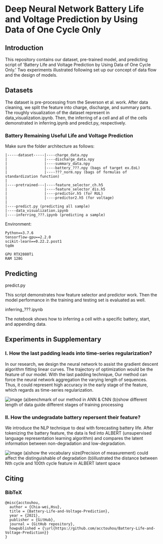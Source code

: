 # Deep Neural Network Battery Life and Voltage Prediction by Using Data of One Cycle Only

## Introduction

This repository contains our dataset, pre-trained model, and predicting script of 'Battery Life and Voltage Prediction by Using Data of One Cycle Only.' Two experiments illustrated following set up our concept of data flow and the design of models. 


## Datasets

The dataset is pre-processing from the Severson et al. work. After data cleaning, we split the feature into charge, discharge, and summary parts. The roughly visualization of the dataset represent in data_visualization.ipynb. Then, the inferring of a cell and all of the cells demonstrated in inferring.ipynb and predict.py, respectively.  


### Battery Remaining Useful Life and Voltage Prediction
Make sure the folder architecture as follows:
```
|-----dataset-----|----charge_data.npy  
|                 |----discharge_data.npy
|                 |----summary_data.npy
|                 |----battery_???.npy (bags of target ex.EoL)
|                 |----???_norm.npy (bags of formulas of standardization function)
|
|----pretrained---|----feature_selector_ch.h5
|                 |----feature_selector_dis.h5
|                 |----predictor.h5 (for RUL)
|                 |----predictor2.h5 (for voltage)
|
|----predict.py (predicting all sample)
|----data_visualization.ipynb
|----inferring_???.ipynb (predicting a sample)
```
Environment:
```
Python==3.7.6 
tensorflow-gpu==2.2.0
scikit-learn==0.22.2.post1
tqdm

GPU RTX2080Ti
RAM 128G
```
## Predicting

predict.py  

This script demonstrates how feature selector and predictor work. Then the model performance in the training and testing set is evaluated as well.

inferring_???.ipynb  

The notebook shows how to inferring a cell with a specific battery, start, and appending data.



## Experiments in Supplementary

### I. How the last padding leads into time-series regularization?

In our research, we design the neural network to assist the gradient descent algorithm fitting linear curves. The trajectory of optimization would be the feature of our model. With the last padding technique, Our method can force the neural network aggregation the varying length of sequences. Thus, it could represent high accuracy in the early stage of the feature, which regards as time-series regularization.

![image](https://github.com/acctouhou/Battery-Life-and-Voltage-Prediction/blob/main/Experiment1/figure1.png)
(a)benchmark of our method in ANN & CNN (b)show different length of data guide different stages of training processing

### II. How the undegradate battery repersent their feature?

We introduce the NLP technique to deal with forecasting battery life. After tokenizing the battery feature, the data is fed into ALBERT (unsupervised language representation learning algorithm) and compares the latent information between non-degradation and low-degradation.

![image](https://github.com/acctouhou/Battery-Life-and-Voltage-Prediction/blob/main/Experiment2/figure2.png)
(a)show the vocabulary size(Precision of measurement) could affect the distinguishable of degradation (b)illustrated the distance between Nth cycle and 100th cycle feature in ALBERT latent space




## Citing

### BibTeX

```
@misc{acctouhou,
  author = {Chia-wei,Hsu},
  title = {Battery-Life-and-Voltage-Prediction},
  year = {2021},
  publisher = {GitHub},
  journal = {GitHub repository},
  howpublished = {\url{https://github.com/acctouhou/Battery-Life-and-Voltage-Prediction}}
}
```


